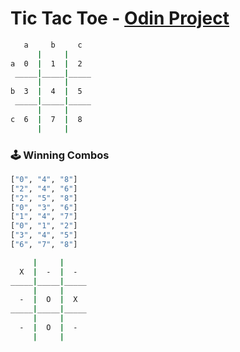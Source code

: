 # Tic Tac Toe - [Odin Project](https://www.theodinproject.com/paths/full-stack-javascript/courses/javascript/lessons/tic-tac-toe)

```sh
   a     b     c
      |     |     
a  0  |  1  |  2  
 _____|_____|_____
      |     |     
b  3  |  4  |  5  
 _____|_____|_____
      |     |     
c  6  |  7  |  8  
      |     |
```

### 🕹️ Winning Combos
```sh
["0", "4", "8"]
["2", "4", "6"]
["2", "5", "8"]
["0", "3", "6"]
["1", "4", "7"]
["0", "1", "2"]
["3", "4", "5"]
["6", "7", "8"]
```

```sh
     |     |     
  X  |  -  |  -  
_____|_____|_____
     |     |     
  -  |  O  |  X  
_____|_____|_____
     |     |     
  -  |  O  |  -  
     |     |     
```

